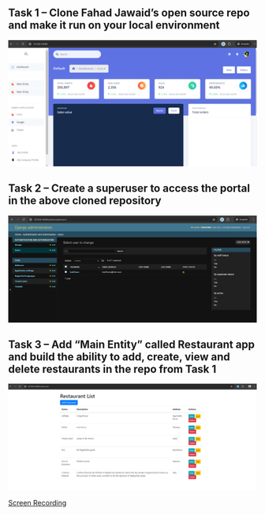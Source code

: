  ## Task 1 – Clone Fahad Jawaid’s open source repo and make it run on your local environment

![Task 1](/submission-lab1/images/task1-clone-run-repo.png) 


## Task 2 – Create a superuser to access the portal in the above cloned repository 

![Task 2](/submission-lab1/images/task2-superuser.png) 


##  Task 3 – Add “Main Entity” called Restaurant app and build the ability to add, create, view and delete restaurants in the repo from Task 1 

![Task 3](/submission-lab1/images/task3-restaurant.png) 

[Screen Recording](https://www.loom.com/share/0a1ed454d7204dfeb8466c372aebcf5f?sid=25fae0b0-c903-4649-ac5e-daaf6b67d7ec)



